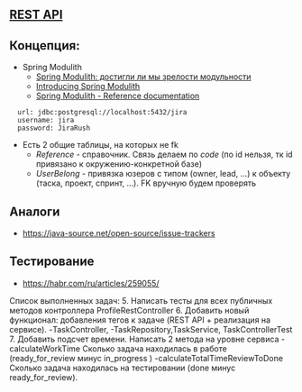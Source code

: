 ## [REST API](http://localhost:8080/doc)

## Концепция:

- Spring Modulith
    - [Spring Modulith: достигли ли мы зрелости модульности](https://habr.com/ru/post/701984/)
    - [Introducing Spring Modulith](https://spring.io/blog/2022/10/21/introducing-spring-modulith)
    - [Spring Modulith - Reference documentation](https://docs.spring.io/spring-modulith/docs/current-SNAPSHOT/reference/html/)

```
  url: jdbc:postgresql://localhost:5432/jira
  username: jira
  password: JiraRush
```

- Есть 2 общие таблицы, на которых не fk
    - _Reference_ - справочник. Связь делаем по _code_ (по id нельзя, тк id привязано к окружению-конкретной базе)
    - _UserBelong_ - привязка юзеров с типом (owner, lead, ...) к объекту (таска, проект, спринт, ...). FK вручную будем
      проверять

## Аналоги

- https://java-source.net/open-source/issue-trackers

## Тестирование

- https://habr.com/ru/articles/259055/

Список выполненных задач:
5. Написать тесты для всех публичных методов контроллера ProfileRestController
6. Добавить новый функционал: добавления тегов к задаче (REST API + реализация на сервисе).
-TaskController, -TaskRepository,TaskService, TaskControllerTest
7. Добавить подсчет времени.  Написать 2 метода на уровне сервиса
   -calculateWorkTime Сколько задача находилась в работе (ready_for_review минус in_progress )
   -calculateTotalTimeReviewToDone Сколько задача находилась на тестировании (done минус ready_for_review).